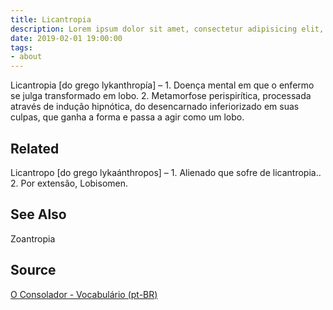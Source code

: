 ```yaml
---
title: Licantropia
description: Lorem ipsum dolor sit amet, consectetur adipisicing elit, sed do eiusmod tempor incididunt ut labore et dolore magna aliqua.  TODO
date: 2019-02-01 19:00:00
tags:
- about
---
```


Licantropia [do grego lykanthropía] – 1. Doença mental em que o enfermo se julga transformado em lobo. 2. Metamorfose perispirítica, processada através de indução hipnótica, do desencarnado inferiorizado em suas culpas, que ganha a forma e passa a agir como um lobo.

## Related
Licantropo [do grego lykaánthropos] – 1. Alienado que sofre de licantropia.. 2. Por extensão, Lobisomen.

## See Also
Zoantropia

## Source
[O Consolador - Vocabulário (pt-BR)](http://www.oconsolador.com.br/linkfixo/vocabulario/principal.html)


